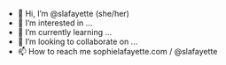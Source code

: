 - 👋 Hi, I’m @slafayette (she/her)
- 👀 I’m interested in ...
- 🌱 I’m currently learning ...
- 💞️ I’m looking to collaborate on ...
- 📫 How to reach me sophielafayette.com / @slafayette

<!---
slafayette/slafayette is a ✨ special ✨ repository because its `README.md` (this file) appears on your GitHub profile.
You can click the Preview link to take a look at your changes.
--->
